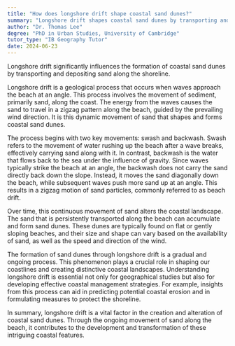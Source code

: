 ```yaml
---
title: "How does longshore drift shape coastal sand dunes?"
summary: "Longshore drift shapes coastal sand dunes by transporting and depositing sand along the coastline."
author: "Dr. Thomas Lee"
degree: "PhD in Urban Studies, University of Cambridge"
tutor_type: "IB Geography Tutor"
date: 2024-06-23
---
```


Longshore drift significantly influences the formation of coastal sand dunes by transporting and depositing sand along the shoreline.

Longshore drift is a geological process that occurs when waves approach the beach at an angle. This process involves the movement of sediment, primarily sand, along the coast. The energy from the waves causes the sand to travel in a zigzag pattern along the beach, guided by the prevailing wind direction. It is this dynamic movement of sand that shapes and forms coastal sand dunes.

The process begins with two key movements: swash and backwash. Swash refers to the movement of water rushing up the beach after a wave breaks, effectively carrying sand along with it. In contrast, backwash is the water that flows back to the sea under the influence of gravity. Since waves typically strike the beach at an angle, the backwash does not carry the sand directly back down the slope. Instead, it moves the sand diagonally down the beach, while subsequent waves push more sand up at an angle. This results in a zigzag motion of sand particles, commonly referred to as beach drift.

Over time, this continuous movement of sand alters the coastal landscape. The sand that is persistently transported along the beach can accumulate and form sand dunes. These dunes are typically found on flat or gently sloping beaches, and their size and shape can vary based on the availability of sand, as well as the speed and direction of the wind.

The formation of sand dunes through longshore drift is a gradual and ongoing process. This phenomenon plays a crucial role in shaping our coastlines and creating distinctive coastal landscapes. Understanding longshore drift is essential not only for geographical studies but also for developing effective coastal management strategies. For example, insights from this process can aid in predicting potential coastal erosion and in formulating measures to protect the shoreline.

In summary, longshore drift is a vital factor in the creation and alteration of coastal sand dunes. Through the ongoing movement of sand along the beach, it contributes to the development and transformation of these intriguing coastal features.
    